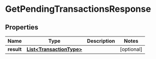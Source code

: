 
# GetPendingTransactionsResponse

## Properties
Name | Type | Description | Notes
------------ | ------------- | ------------- | -------------
**result** | [**List&lt;TransactionType&gt;**](TransactionType.md) |  |  [optional]



